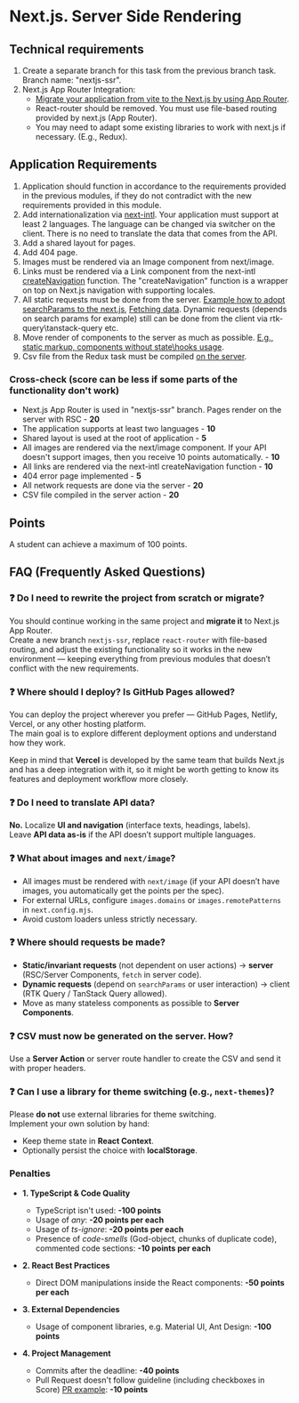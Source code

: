 # Next.js. Server Side Rendering

## Technical requirements

1. Create a separate branch for this task from the previous branch task. Branch name: "nextjs-ssr".
2. Next.js App Router Integration:
   - [Migrate your application from vite to the Next.js by using App Router](https://nextjs.org/docs/app/guides/migrating/from-vite).
   - React-router should be removed. You must use file-based routing provided by next.js (App Router).
   - You may need to adapt some existing libraries to work with next.js if necessary. (E.g., Redux).

## Application Requirements

1. Application should function in accordance to the requirements provided in the previous modules, if they do not contradict with the new requirements provided in this module.
2. Add internationalization via [next-intl](https://next-intl.dev/). Your application must support at least 2 languages. The language can be changed via switcher on the client. There is no need to translate the data that comes from the API.
3. Add a shared layout for pages.
4. Add 404 page.
5. Images must be rendered via an Image component from next/image.
6. Links must be rendered via a Link component from the next-intl [createNavigation](https://next-intl.dev/docs/getting-started/app-router/with-i18n-routing#i18n-navigation) function. The "createNavigation" function is a wrapper on top on Next.js navigation with supporting locales.
7. All static requests must be done from the server. [Example how to adopt searchParams to the next.js](https://nextjs.org/learn/dashboard-app/adding-search-and-pagination), [Fetching data](https://nextjs.org/docs/app/getting-started/fetching-data). Dynamic requests (depends on search params for example) still can be done from the client via rtk-query\tanstack-query etc.
8. Move render of components to the server as much as possible. [E.g., static markup, components without state\hooks usage](https://nextjs.org/docs/app/getting-started/server-and-client-components).
9. Csv file from the Redux task must be compiled [on the server](https://nextjs.org/docs/app/guides/forms).

### Cross-check (score can be less if some parts of the functionality don't work)

- Next.js App Router is used in "nextjs-ssr" branch. Pages render on the server with RSC - **20**
- The application supports at least two languages - **10**
- Shared layout is used at the root of application - **5**
- All images are rendered via the next/image component. If your API doesn't support images, then you receive 10 points automatically. - **10**
- All links are rendered via the next-intl createNavigation function - **10**
- 404 error page implemented - **5**
- All network requests are done via the server - **20**
- CSV file compiled in the server action - **20**

## Points

A student can achieve a maximum of 100 points.

## FAQ (Frequently Asked Questions)

### ❓ Do I need to rewrite the project from scratch or migrate?

You should continue working in the same project and **migrate it** to Next.js App Router.  
Create a new branch `nextjs-ssr`, replace `react-router` with file-based routing, and adjust the existing functionality so it works in the new environment — keeping everything from previous modules that doesn’t conflict with the new requirements.

### ❓ Where should I deploy? Is GitHub Pages allowed?

You can deploy the project wherever you prefer — GitHub Pages, Netlify, Vercel, or any other hosting platform.  
The main goal is to explore different deployment options and understand how they work.

Keep in mind that **Vercel** is developed by the same team that builds Next.js and has a deep integration with it, so it might be worth getting to know its features and deployment workflow more closely.

### ❓ Do I need to translate API data?

**No.** Localize **UI and navigation** (interface texts, headings, labels).  
Leave **API data as-is** if the API doesn’t support multiple languages.

### ❓ What about images and `next/image`?

- All images must be rendered with `next/image` (if your API doesn’t have images, you automatically get the points per the spec).
- For external URLs, configure `images.domains` or `images.remotePatterns` in `next.config.mjs`.
- Avoid custom loaders unless strictly necessary.

### ❓ Where should requests be made?

- **Static/invariant requests** (not dependent on user actions) → **server** (RSC/Server Components, `fetch` in server code).
- **Dynamic requests** (depend on `searchParams` or user interaction) → client (RTK Query / TanStack Query allowed).
- Move as many stateless components as possible to **Server Components**.

### ❓ CSV must now be generated on the server. How?

Use a **Server Action** or server route handler to create the CSV and send it with proper headers.

### ❓ Can I use a library for theme switching (e.g., `next-themes`)?

Please **do not** use external libraries for theme switching.  
Implement your own solution by hand:

- Keep theme state in **React Context**.
- Optionally persist the choice with **localStorage**.

### Penalties

- **1. TypeScript & Code Quality**

  - TypeScript isn't used: **-100 points**
  - Usage of _any_: **-20 points per each**
  - Usage of _ts-ignore_: **-20 points per each**
  - Presence of _code-smells_ (God-object, chunks of duplicate code), commented code sections: **-10 points per each**

- **2. React Best Practices**

  - Direct DOM manipulations inside the React components: **-50 points per each**

- **3. External Dependencies**

  - Usage of component libraries, e.g. Material UI, Ant Design: **-100 points**

- **4. Project Management**
  - Commits after the deadline: **-40 points**
  - Pull Request doesn't follow guideline (including checkboxes in Score) [PR example](https://rs.school/docs/en/pull-request-review-process#pull-request-description-must-contain-the-following): **-10 points**
